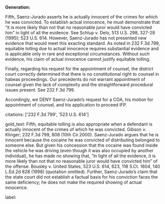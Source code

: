 **Generation:**

Fifth, Saenz-Jurado asserts he is actually innocent of the crimes for which he was convicted. To establish actual innocence, he must demonstrate that “it is more likely than not that no reasonable juror would have convicted him” in light of all the evidence. See Schlup v. Delo, 513 U.S. 298, 327-28 (1995); 523 U.S. 614. However, Saenz-Jurado has not presented new evidence that would meet this exacting standard. As noted in 232 F.3d 799, equitable tolling due to actual innocence requires substantial evidence and is applicable only in rare and exceptional circumstances. Without such evidence, his claim of actual innocence cannot justify equitable tolling.

Finally, regarding his request for the appointment of counsel, the district court correctly determined that there is no constitutional right to counsel in habeas proceedings. Our precedents do not warrant appointment of counsel given the lack of complexity and the straightforward procedural issues present. See 232 F.3d 799.

Accordingly, we DENY Saenz-Jurado’s request for a COA, his motion for appointment of counsel, and his application to proceed IFP.

citations: ['232 F.3d 799', '523 U.S. 614']

gold_text: Fifth, equitable tolling is also appropriate when a defendant is actually innocent of the crimes of which he was convicted. Gibson v. Klinger; 232 F.3d 799, 808 (10th Cir.2000). Saenz-Jurado argues that he is innocent because the cocaine he was convicted of distributing belonged to someone else. But given his concession that the cocaine was found inside the vehicle he was driving (even though it was also occupied by another individual), he has made no showing that, “in light of all the evidence, it is more likely than not that no reasonable juror would have convicted him” of the offense. Bousley v. United States, 523 U.S. 614, 623, 118 S.Ct. 1604, 140 L.Ed.2d 828 (1998) (quotation omitted). Further, Saenz-Jurado’s claim that the state court did not establish a factual basis for his conviction faces the same deficiency; he does not make the required showing of actual innocence.

label: 